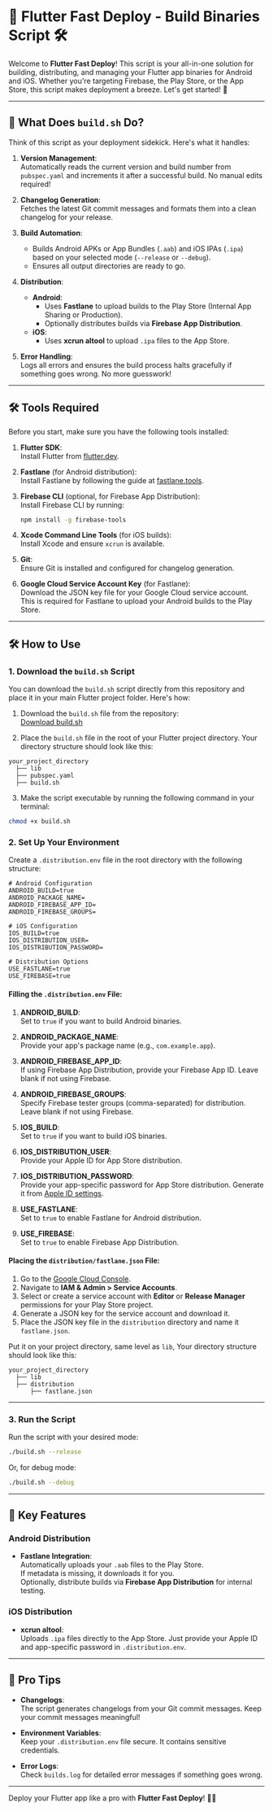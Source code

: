 # 🚀 Flutter Fast Deploy - Build Binaries Script 🛠️

Welcome to **Flutter Fast Deploy**! This script is your all-in-one solution for building, distributing, and managing your Flutter app binaries for Android and iOS. Whether you're targeting Firebase, the Play Store, or the App Store, this script makes deployment a breeze. Let's get started! 🌟

---

## 📜 What Does `build.sh` Do?

Think of this script as your deployment sidekick. Here's what it handles:

1. **Version Management**:  
   Automatically reads the current version and build number from `pubspec.yaml` and increments it after a successful build. No manual edits required!

2. **Changelog Generation**:  
   Fetches the latest Git commit messages and formats them into a clean changelog for your release.

3. **Build Automation**:  
   - Builds Android APKs or App Bundles (`.aab`) and iOS IPAs (`.ipa`) based on your selected mode (`--release` or `--debug`).
   - Ensures all output directories are ready to go.

4. **Distribution**:  
   - **Android**:  
     - Uses **Fastlane** to upload builds to the Play Store (Internal App Sharing or Production).  
     - Optionally distributes builds via **Firebase App Distribution**.
   - **iOS**:  
     - Uses **xcrun altool** to upload `.ipa` files to the App Store.

5. **Error Handling**:  
   Logs all errors and ensures the build process halts gracefully if something goes wrong. No more guesswork!

---

## 🛠️ Tools Required

Before you start, make sure you have the following tools installed:

1. **Flutter SDK**:  
   Install Flutter from [flutter.dev](https://flutter.dev/docs/get-started/install).

2. **Fastlane** (for Android distribution):  
   Install Fastlane by following the guide at [fastlane.tools](https://docs.fastlane.tools/getting-started/ios/setup/).

3. **Firebase CLI** (optional, for Firebase App Distribution):  
   Install Firebase CLI by running:  
   ```bash
   npm install -g firebase-tools
   ```

4. **Xcode Command Line Tools** (for iOS builds):  
   Install Xcode and ensure `xcrun` is available.

5. **Git**:  
   Ensure Git is installed and configured for changelog generation.

6. **Google Cloud Service Account Key** (for Fastlane):  
   Download the JSON key file for your Google Cloud service account. This is required for Fastlane to upload your Android builds to the Play Store.

---

## 🛠️ How to Use

### 1. Download the `build.sh` Script  

You can download the `build.sh` script directly from this repository and place it in your main Flutter project folder. Here's how:

1. Download the `build.sh` file from the repository:  
   [Download build.sh](https://raw.githubusercontent.com/nizwar/flutter_fast_deploy/main/build.sh)

2. Place the `build.sh` file in the root of your Flutter project directory. Your directory structure should look like this:

```
your_project_directory
  ├── lib
  ├── pubspec.yaml
  ├── build.sh
```

3. Make the script executable by running the following command in your terminal:

```bash
chmod +x build.sh
```

### 2. Set Up Your Environment  

Create a `.distribution.env` file in the root directory with the following structure:

```env
# Android Configuration
ANDROID_BUILD=true
ANDROID_PACKAGE_NAME=
ANDROID_FIREBASE_APP_ID=
ANDROID_FIREBASE_GROUPS=

# iOS Configuration
IOS_BUILD=true
IOS_DISTRIBUTION_USER=
IOS_DISTRIBUTION_PASSWORD=

# Distribution Options
USE_FASTLANE=true
USE_FIREBASE=true
```

#### Filling the `.distribution.env` File:

1. **ANDROID_BUILD**:  
   Set to `true` if you want to build Android binaries.

2. **ANDROID_PACKAGE_NAME**:  
   Provide your app's package name (e.g., `com.example.app`).

3. **ANDROID_FIREBASE_APP_ID**:  
   If using Firebase App Distribution, provide your Firebase App ID. Leave blank if not using Firebase.

4. **ANDROID_FIREBASE_GROUPS**:  
   Specify Firebase tester groups (comma-separated) for distribution. Leave blank if not using Firebase.

5. **IOS_BUILD**:  
   Set to `true` if you want to build iOS binaries.

6. **IOS_DISTRIBUTION_USER**:  
   Provide your Apple ID for App Store distribution.

7. **IOS_DISTRIBUTION_PASSWORD**:  
   Provide your app-specific password for App Store distribution. Generate it from [Apple ID settings](https://support.apple.com/en-us/HT204397).

8. **USE_FASTLANE**:  
   Set to `true` to enable Fastlane for Android distribution.

9. **USE_FIREBASE**:  
   Set to `true` to enable Firebase App Distribution.

#### Placing the `distribution/fastlane.json` File:

1. Go to the [Google Cloud Console](https://console.cloud.google.com/).
2. Navigate to **IAM & Admin > Service Accounts**.
3. Select or create a service account with **Editor** or **Release Manager** permissions for your Play Store project.
4. Generate a JSON key for the service account and download it.
5. Place the JSON key file in the `distribution` directory and name it `fastlane.json`.

Put it on your project directory, same level as `lib`, Your directory structure should look like this:

```
your_project_directory
  ├── lib
  ├── distribution
      ├── fastlane.json
```

---

### 3. Run the Script  

Run the script with your desired mode:

```bash
./build.sh --release
```

Or, for debug mode:

```bash
./build.sh --debug
```

---

## 🌟 Key Features

### Android Distribution  
- **Fastlane Integration**:  
  Automatically uploads your `.aab` files to the Play Store.  
  If metadata is missing, it downloads it for you.  
  Optionally, distribute builds via **Firebase App Distribution** for internal testing.

### iOS Distribution  
- **xcrun altool**:  
  Uploads `.ipa` files directly to the App Store. Just provide your Apple ID and app-specific password in `.distribution.env`.

---

## 📝 Pro Tips

- **Changelogs**:  
  The script generates changelogs from your Git commit messages. Keep your commit messages meaningful!

- **Environment Variables**:  
  Keep your `.distribution.env` file secure. It contains sensitive credentials.

- **Error Logs**:  
  Check `builds.log` for detailed error messages if something goes wrong.

---

Deploy your Flutter app like a pro with **Flutter Fast Deploy**! 🚀✨
